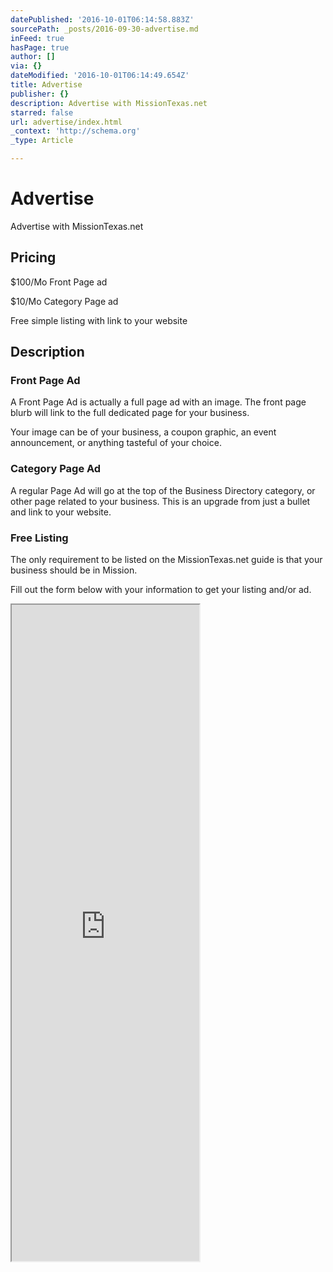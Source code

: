 ```yaml
---
datePublished: '2016-10-01T06:14:58.883Z'
sourcePath: _posts/2016-09-30-advertise.md
inFeed: true
hasPage: true
author: []
via: {}
dateModified: '2016-10-01T06:14:49.654Z'
title: Advertise
publisher: {}
description: Advertise with MissionTexas.net
starred: false
url: advertise/index.html
_context: 'http://schema.org'
_type: Article

---
```

# Advertise

Advertise with MissionTexas.net

## Pricing

$100/Mo Front Page ad

$10/Mo Category Page ad

Free simple listing with link to your website

## Description

### Front Page Ad

A Front Page Ad is actually a full page ad with an image. The front page blurb will link to the full dedicated page for your business.

Your image can be of your business, a coupon graphic, an event announcement, or anything tasteful of your choice.

### Category Page Ad

A regular Page Ad will go at the top of the Business Directory category, or other page related to your business. This is an upgrade from just a bullet and link to your website.

### Free Listing

The only requirement to be listed on the MissionTexas.net guide is that your business should be in Mission.

Fill out the form below with your information to get your listing and/or ad.

<iframe src="https://the-grid.github.io/ed-userhtml/?g=eJwlzk0OwiAQQOGrNByg0B8rmFITjQcw8QIwzAgLQjOQeH0bXX55m7cmYpex-6TQohVnpUQXMb1js8LoA7_sCwdkKw5XBitia3u9SOn2va_ZcasRsfVQsvSSCufr43m7v-w4kT5NZggIywxARgdFMGJY5oG8V2Jb5X9g-wL8sSv9" height="1050" style=""></iframe>
